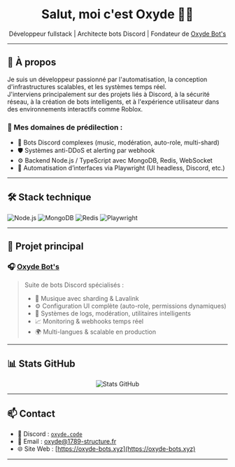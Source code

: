 <h1 align="center">Salut, moi c'est Oxyde 👨‍💻</h1>

<p align="center">
Développeur fullstack | Architecte bots Discord | Fondateur de <a href="https://oxyde-bots.xyz">Oxyde Bot's</a>
</p>

---

## 🚀 À propos

Je suis un développeur passionné par l'automatisation, la conception d'infrastructures scalables, et les systèmes temps réel.  
J'interviens principalement sur des projets liés à Discord, à la sécurité réseau, à la création de bots intelligents, et à l'expérience utilisateur dans des environnements interactifs comme Roblox.

### 🧠 Mes domaines de prédilection :

- 🔁 Bots Discord complexes (music, modération, auto-role, multi-shard)
- 🛡️ Systèmes anti-DDoS et alerting par webhook
- ⚙️ Backend Node.js / TypeScript avec MongoDB, Redis, WebSocket
- 🧪 Automatisation d’interfaces via Playwright (UI headless, Discord, etc.)

---

## 🛠️ Stack technique

![Node.js](https://img.shields.io/badge/Node.js-339933?style=for-the-badge&logo=nodedotjs&logoColor=white)
![MongoDB](https://img.shields.io/badge/MongoDB-47A248?style=for-the-badge&logo=mongodb&logoColor=white)
![Redis](https://img.shields.io/badge/Redis-DC382D?style=for-the-badge&logo=redis&logoColor=white)
![Playwright](https://img.shields.io/badge/Playwright-2EAD33?style=for-the-badge&logo=playwright&logoColor=white)

---

## 🧩 Projet principal

### 🎧 [Oxyde Bot's](https://oxyde-bots.xyz)

> Suite de bots Discord spécialisés :
>
> - 🎵 Musique avec sharding & Lavalink
> - ⚙️ Configuration UI complète (auto-role, permissions dynamiques)
> - 🧠 Systèmes de logs, modération, utilitaires intelligents
> - 📈 Monitoring & webhooks temps réel
> - 🌍 Multi-langues & scalable en production

---

## 📊 Stats GitHub

<p align="center">
  <img src="https://github-readme-stats.vercel.app/api?username=OxydeBots&show_icons=true&theme=tokyonight" alt="Stats GitHub" />
</p>

---

## 📫 Contact

- 💬 Discord : [`oxyde.code`](https://discord.com/users/547744111419981825)
- 📧 Email : [oxyde@1789-structure.fr](mailto:oxyde@1789-structure.fr)
- 🌐 Site Web : [https://oxyde-bots.xyz](https://oxyde-bots.xyz)

---
